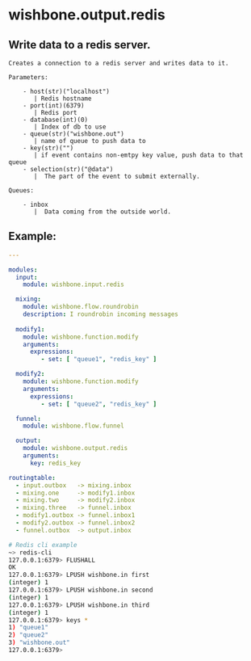 wishbone.output.redis
=====================


Write data to a redis server.
-----------------------------


    Creates a connection to a redis server and writes data to it.

    Parameters:

        - host(str)("localhost")
           | Redis hostname
        - port(int)(6379)
           | Redis port
        - database(int)(0)
           | Index of db to use
        - queue(str)("wishbone.out")
           | name of queue to push data to
        - key(str)("")
           | if event contains non-emtpy key value, push data to that queue
        - selection(str)("@data")
           |  The part of the event to submit externally.

    Queues:

        - inbox
           |  Data coming from the outside world.

Example:
--------

```yaml
---

modules:
  input:
    module: wishbone.input.redis

  mixing:
    module: wishbone.flow.roundrobin
    description: I roundrobin incoming messages
 
  modify1:
    module: wishbone.function.modify
    arguments:
      expressions:
         - set: [ "queue1", "redis_key" ]

  modify2:
    module: wishbone.function.modify
    arguments:
      expressions:
         - set: [ "queue2", "redis_key" ]

  funnel:
    module: wishbone.flow.funnel

  output:
    module: wishbone.output.redis
    arguments:
      key: redis_key

routingtable:
  - input.outbox   -> mixing.inbox
  - mixing.one     -> modify1.inbox
  - mixing.two     -> modify2.inbox
  - mixing.three   -> funnel.inbox
  - modify1.outbox -> funnel.inbox1
  - modify2.outbox -> funnel.inbox2
  - funnel.outbox  -> output.inbox

```

```bash
# Redis cli example
~> redis-cli
127.0.0.1:6379> FLUSHALL
OK
127.0.0.1:6379> LPUSH wishbone.in first
(integer) 1
127.0.0.1:6379> LPUSH wishbone.in second
(integer) 1
127.0.0.1:6379> LPUSH wishbone.in third
(integer) 1
127.0.0.1:6379> keys *
1) "queue1"
2) "queue2"
3) "wishbone.out"
127.0.0.1:6379> 
```
